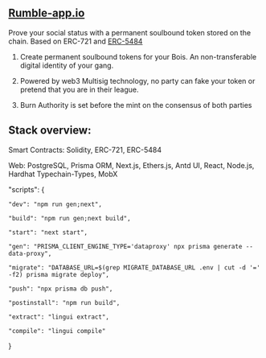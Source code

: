 ## [Rumble-app.io](https://rumble-app.io/)

Prove your social status with a permanent soulbound token stored on the chain.
Based on ERC-721 and [ERC-5484](https://eips.ethereum.org/EIPS/eip-5484)

1. Create permanent soulbound tokens for your Bois. An non-transferable digital identity of your gang.

1. Powered by web3 Multisig technology, no party can fake your token or pretend that you are in their league.

1. Burn Authority is set before the mint on the consensus of both parties

## Stack overview: 

Smart Contracts: Solidity, ERC-721, ERC-5484

Web: PostgreSQL, Prisma ORM, Next.js, Ethers.js, Antd UI, React, Node.js, Hardhat Typechain-Types, MobX


"scripts": {

    "dev": "npm run gen;next",
    
    "build": "npm run gen;next build",
    
    "start": "next start",
    
    "gen": "PRISMA_CLIENT_ENGINE_TYPE='dataproxy' npx prisma generate --data-proxy",
    
    "migrate": "DATABASE_URL=$(grep MIGRATE_DATABASE_URL .env | cut -d '=' -f2) prisma migrate deploy",
    
    "push": "npx prisma db push",
    
    "postinstall": "npm run build",
    
    "extract": "lingui extract",
    
    "compile": "lingui compile"
  
  }
